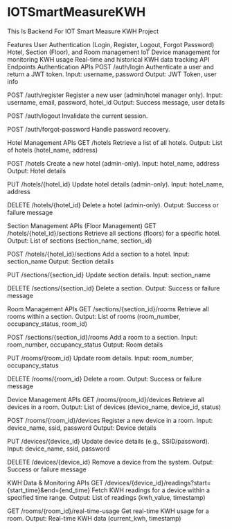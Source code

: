# IOTSmartMeasureKWH
This Is Backend For IOT Smart Measure KWH Project

Features
User Authentication (Login, Register, Logout, Forgot Password)
Hotel, Section (Floor), and Room management
IoT Device management for monitoring KWH usage
Real-time and historical KWH data tracking
API Endpoints
Authentication APIs
POST /auth/login
Authenticate a user and return a JWT token.
Input: username, password
Output: JWT Token, user info

POST /auth/register
Register a new user (admin/hotel manager only).
Input: username, email, password, hotel_id
Output: Success message, user details

POST /auth/logout
Invalidate the current session.

POST /auth/forgot-password
Handle password recovery.

Hotel Management APIs
GET /hotels
Retrieve a list of all hotels.
Output: List of hotels (hotel_name, address)

POST /hotels
Create a new hotel (admin-only).
Input: hotel_name, address
Output: Hotel details

PUT /hotels/{hotel_id}
Update hotel details (admin-only).
Input: hotel_name, address

DELETE /hotels/{hotel_id}
Delete a hotel (admin-only).
Output: Success or failure message

Section Management APIs (Floor Management)
GET /hotels/{hotel_id}/sections
Retrieve all sections (floors) for a specific hotel.
Output: List of sections (section_name, section_id)

POST /hotels/{hotel_id}/sections
Add a section to a hotel.
Input: section_name
Output: Section details

PUT /sections/{section_id}
Update section details.
Input: section_name

DELETE /sections/{section_id}
Delete a section.
Output: Success or failure message

Room Management APIs
GET /sections/{section_id}/rooms
Retrieve all rooms within a section.
Output: List of rooms (room_number, occupancy_status, room_id)

POST /sections/{section_id}/rooms
Add a room to a section.
Input: room_number, occupancy_status
Output: Room details

PUT /rooms/{room_id}
Update room details.
Input: room_number, occupancy_status

DELETE /rooms/{room_id}
Delete a room.
Output: Success or failure message

Device Management APIs
GET /rooms/{room_id}/devices
Retrieve all devices in a room.
Output: List of devices (device_name, device_id, status)

POST /rooms/{room_id}/devices
Register a new device in a room.
Input: device_name, ssid, password
Output: Device details

PUT /devices/{device_id}
Update device details (e.g., SSID/password).
Input: device_name, ssid, password

DELETE /devices/{device_id}
Remove a device from the system.
Output: Success or failure message

KWH Data & Monitoring APIs
GET /devices/{device_id}/readings?start={start_time}&end={end_time}
Fetch KWH readings for a device within a specified time range.
Output: List of readings (kwh_value, timestamp)

GET /rooms/{room_id}/real-time-usage
Get real-time KWH usage for a room.
Output: Real-time KWH data (current_kwh, timestamp)

